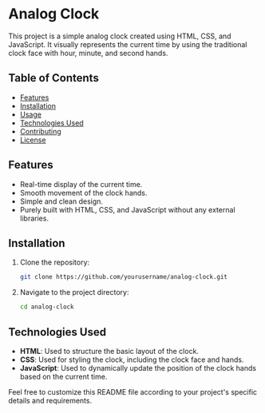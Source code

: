 # Analog Clock

This project is a simple analog clock created using HTML, CSS, and JavaScript. It visually represents the current time by using the traditional clock face with hour, minute, and second hands.

## Table of Contents

- [Features](#features)
- [Installation](#installation)
- [Usage](#usage)
- [Technologies Used](#technologies-used)
- [Contributing](#contributing)
- [License](#license)

## Features

- Real-time display of the current time.
- Smooth movement of the clock hands.
- Simple and clean design.
- Purely built with HTML, CSS, and JavaScript without any external libraries.

## Installation

1. Clone the repository:
   ```bash
   git clone https://github.com/yourusername/analog-clock.git
   ```
2. Navigate to the project directory:
   ```bash
   cd analog-clock
   ```

## Technologies Used

- **HTML**: Used to structure the basic layout of the clock.
- **CSS**: Used for styling the clock, including the clock face and hands.
- **JavaScript**: Used to dynamically update the position of the clock hands based on the current time.


Feel free to customize this README file according to your project's specific details and requirements.
